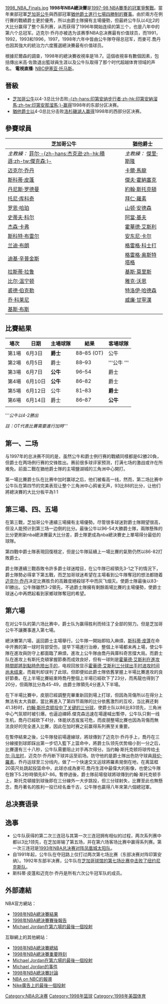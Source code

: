[1998_NBA_Finals.jpg](https://zh.wikipedia.org/wiki/File:1998_NBA_Finals.jpg "fig:1998_NBA_Finals.jpg") **1998年NBA總決賽**是[1997-98 NBA賽季的冠軍爭奪戰](https://zh.wikipedia.org/wiki/1997-98_NBA賽季 "wikilink")。當年東部冠軍[芝加哥公牛](../Page/芝加哥公牛.md "wikilink")與西部冠軍[猶他爵士進行七場四勝制的賽事](https://zh.wikipedia.org/wiki/猶他爵士 "wikilink")。由於兩方在例行賽的戰績爵士更於優秀，所以由爵士隊擁有主場優勢，但最終公牛队以4比2的大比分赢得了整个系列赛，从而获得了1996年開始连续的第三个，也是八年中的第六个总冠军。迈克尔·乔丹亦被选为该赛季NBA总决赛最有价值球员，而1991，1992，1993和1996，1997，1998年六年中皆由公牛隊夺得总冠军，而麥可.喬丹也因其強大的統治力六度獲選總決賽最有价值球员。

根據尼爾森的調查，1998年的總決賽收視率是18.7。這個收視率有數個因素，包括傳出米高·佐敦退出籃球員生涯以及公牛队取得了那个时代超越体育领域的声名。 **電視直播**: [NBC](https://zh.wikipedia.org/wiki/國家廣播公司 "wikilink")[伊塞亚·托马斯](https://zh.wikipedia.org/wiki/伊塞亚·托马斯 "wikilink")。

## 晉級

  - [芝加哥公牛](../Page/芝加哥公牛.md "wikilink")以4-3总比分击败[-{zh-hans:印第安纳步行者;zh-hk:印第安納溜馬;zh-tw:印第安那溜馬;}-赢得](../Page/印第安纳步行者.md "wikilink")1998年的东部分区决赛。
  - [猶他爵士以](https://zh.wikipedia.org/wiki/猶他爵士 "wikilink")4-0总比分击败[洛杉磯湖人赢得](https://zh.wikipedia.org/wiki/洛杉磯湖人 "wikilink")1998年的西部分区决赛。

## 參賽球員

| 芝加哥公牛                                                                                            | 猶他爵士                                                            |
| ------------------------------------------------------------------------------------------------ | --------------------------------------------------------------- |
| *主教練：* [菲尔·-{zh-hans:杰克逊;zh-hk:積遜;zh-tw:傑克森;}-](https://zh.wikipedia.org/wiki/菲尔·杰克逊 "wikilink") | *主教練：* [傑里·斯隆](https://zh.wikipedia.org/wiki/傑里·斯隆 "wikilink")  |
| [迈克尔·乔丹](../Page/迈克尔·乔丹.md "wikilink")                                                           | [卡爾·馬龍](../Page/卡爾·馬龍.md "wikilink")                            |
| [斯科蒂·皮蓬](../Page/斯科蒂·皮蓬.md "wikilink")                                                           | [傑夫·霍納塞克](https://zh.wikipedia.org/wiki/傑夫·霍納塞克 "wikilink")     |
| [丹尼斯·罗德曼](https://zh.wikipedia.org/wiki/丹尼斯·罗德曼 "wikilink")                                      | [約翰·斯托克頓](https://zh.wikipedia.org/wiki/約翰·斯托克頓 "wikilink")     |
| [托尼·库科奇](../Page/托尼·库科奇.md "wikilink")                                                           | [拜仁·羅素](https://zh.wikipedia.org/wiki/拜仁·羅素 "wikilink")         |
| [罗恩·哈珀](../Page/罗恩·哈珀.md "wikilink")                                                             | [山顿·安德森](../Page/山顿·安德森.md "wikilink")                          |
| [史蒂夫·科尔](https://zh.wikipedia.org/wiki/史蒂夫·科尔 "wikilink")                                        | [阿當·基夫](https://zh.wikipedia.org/wiki/阿當·基夫 "wikilink")         |
| [杰森·卡弗](https://zh.wikipedia.org/wiki/杰森·卡弗 "wikilink")                                          | [霍華德·艾斯利](https://zh.wikipedia.org/wiki/霍華德·艾斯利 "wikilink")     |
| [斯科特·布雷尔](https://zh.wikipedia.org/wiki/斯科特·布雷尔 "wikilink")                                      | [安东尼·卡尔](https://zh.wikipedia.org/wiki/安东尼·卡尔 "wikilink")       |
| [兰迪·布朗](../Page/兰迪·布朗.md "wikilink")                                                             | [格雷格·科士打](https://zh.wikipedia.org/wiki/格雷格·科士打 "wikilink")     |
| [迪基·辛普金斯](https://zh.wikipedia.org/wiki/迪基·辛普金斯 "wikilink")                                      | [格雷格·奥斯特塔格](https://zh.wikipedia.org/wiki/格雷格·奥斯特塔格 "wikilink") |
| [拉斯蒂·拉鲁](https://zh.wikipedia.org/wiki/拉斯蒂·拉鲁 "wikilink")                                        | [基斯·莫里斯](https://zh.wikipedia.org/wiki/基斯·莫里斯 "wikilink")       |
| [比尔·温宁顿](../Page/比尔·温宁顿.md "wikilink")                                                           | [雅克·沃恩](https://zh.wikipedia.org/wiki/雅克·沃恩 "wikilink")         |
| [裘德·伯克勒](https://zh.wikipedia.org/wiki/裘德·伯克勒 "wikilink")                                        | [特洛伊·哈德森](../Page/特洛伊·哈德森.md "wikilink")                        |
| [乔·科莱尼](https://zh.wikipedia.org/wiki/乔·科莱尼 "wikilink")                                          | [威廉·甘寧漢](https://zh.wikipedia.org/wiki/威廉·甘寧漢 "wikilink")       |
| [基斯·布斯](https://zh.wikipedia.org/wiki/基斯·布斯 "wikilink")                                          |                                                                 |

## 比賽結果

| 場次  | 日期    | 主場球隊   | 結果         | 客場球隊      |
| --- | ----- | ------ | ---------- | --------- |
| 第1場 | 6月3日  | **爵士** | 88–85 (OT) | 公牛        |
| 第2場 | 6月5日  | 爵士     | 88–93      | '''公牛 ''' |
| 第3場 | 6月7日  | **公牛** | 96–54      | 爵士        |
| 第4場 | 6月10日 | **公牛** | 86–82      | 爵士        |
| 第5場 | 6月12日 | 公牛     | 81–83      | **爵士**    |
| 第6場 | 6月14日 | 爵士     | 86–87      | **公牛**    |
|     |       |        |            |           |

''*'公牛以4-2勝出*

*註：OT代表比賽需要進行加時*'''

## 第一、二场

与1997年的总决赛不同的是，虽然公牛和爵士例行赛的戰績同樣都是62勝20負，但爵士在两场例行赛的交锋胜出。赛前很多球评家预测，打满七场的激战或许在所难免。前面二戰在猶他爵士隊的主場鹽湖城的三角洲中心開打。

第一場比賽爵士队在比赛中加时赢球之后，他们被看高一线，然而，第二场比赛中公牛队在第四节的完美表现让整个三角洲中心鸦雀无声，93比88的比分，让他们將總決賽的大比分板平為1:1

## 第三場、四、五場

在第三戰，芝加哥公牛連續三場擁有主場優勢。尽管很多球迷對爵士隊期望很高，但没人能预计到第三场一边倒的比分。最後公牛以96-54大勝爵士隊，兩隊懸殊的比分更刷新nba總決賽最大比分差，爵士隊更成為nba總決賽史上單場得分最低的球隊。

第四戰中爵士隊表現回復穩定，但是公牛隊延續上一場比賽的氣勢仍然以86-82打敗爵士。

爵士隊連續三戰吞敗令許多爵士球迷瞠目，在公牛隊已經領先3-1之下的情況下，爵士隊勢必得拿下第五戰，而芝加哥球迷希望在主場看到公牛隊奪冠的想法都随着[迈克尔·乔丹](../Page/迈克尔·乔丹.md "wikilink")决定比赛胜负的高難度絕殺球不中而灰飞烟灭。使爵士隊最後以83-81勝出。公牛隊雖然3-2領先，不過爵士隊擁有剩餘兩場比賽的主場優勢，使爵士球迷心中再燃起看到家鄉球隊奪冠的希望。

## 第六場

在对公牛队的第六场比赛中，爵士队为赢得胜利而倾注了全部的努力。但是芝加哥公牛不讓賽事進入第七場。

總決賽第六場，返回爵士主場舉行。公牛隊一開始即陷入麻煩，[斯科蒂·皮蓬](../Page/斯科蒂·皮蓬.md "wikilink")在命中开赛的第一球时背部受伤，提早下場進行治療，整個上半場都未再上場，使公牛隊在進攻與防守上都面臨了麻煩，進攻上公牛隊由喬丹與庫科奇苦撐大局。而爵士队在進攻上有斯托克頓掌握節奏而成效良好，但有一球則是[霍華德·艾斯利在進攻時間即將到點時危險出手的](https://zh.wikipedia.org/wiki/霍華德·艾斯利 "wikilink")，电视回放显示[霍華德·艾斯利三分球出手时进攻时间尚未结束](https://zh.wikipedia.org/wiki/霍華德·艾斯利 "wikilink")，而裁判却误判了此球。但即便如此爵士隊依舊掌握上半場比賽進攻的良好節奏。在上半場比賽結束時喬丹整個上半場已經砍下了23分，而馬龍也得到了20分，但兩隊比分為45-49，由爵士隊領先4分進入下半場。

在下半場比賽中，皮朋已經調整完畢重新回到場上打球，但因為背傷所以在得分上無法有太大貢獻，當比赛進入了第四节兩隊的比分依舊激烈的互咬，当比赛还剩41.3秒时，[约翰·斯托克顿投中了关键的三分球](https://zh.wikipedia.org/wiki/约翰·斯托克顿 "wikilink")，使爵士队以86比83领先，三角洲中心气氛顿时被引爆。也逼迫禪師.傑克森迅速在場邊喊出暫停，公牛队只剩一线生机，喬丹已經砍下41分，体能状态岌岌可危，而皮朋整場比賽也因為背傷而無法良好的完全進入比賽，因此在加时赛之前赢得系列赛至关重要。

在暫停結束之後，公牛隊發前場邊線球，將球傳到了迈克尔·乔丹手上，喬丹在三分線接到球即踩出第一步切入籃下上篮命中，將爵士队领先优势缩小到一分之后，比賽還有三十八秒，公牛队需要阻止对手再次得分。当约翰·斯托克顿将球传给[卡尔·马龙时](https://zh.wikipedia.org/wiki/卡尔·马龙 "wikilink")，迈克尔·乔丹断下球并运至前场。防守他的是爵士隊出色防守球員[拜伦·羅素](https://zh.wikipedia.org/wiki/拜伦·拉塞尔 "wikilink")，乔丹运球至三分线内，做了一个快速交叉运球將羅素晃倒在地，在离篮框20英尺处跳起投篮命中，此球亦成為麥可.喬丹生涯中最偉大的影像，也使公牛隊在餘下5.2秒時領先87-86。暫停過後，爵士隊前場發球將球傳到约翰·斯托克顿手上，斯托克頓接到球後即在三分線外一大步跳投，但三分球射失，比賽至此也無懸念，喬丹著名的胜利一投已经名垂千古，公牛隊也贏得八年來第六個總冠軍。

## 总决赛语录

## 逸事

  - 公牛队获得的第二次三连冠与其第一次三连冠拥有相似的过程，两次系列赛中都以3比1领先，在芝加哥输了第五场，并在第六场客场比赛中赢得系列赛。第一次三连冠是[1993年NBA总决赛对阵](https://zh.wikipedia.org/wiki/1993年NBA总决赛 "wikilink")[凤凰城太阳队](https://zh.wikipedia.org/wiki/凤凰城太阳队 "wikilink")。
  - 自1991年起，公牛队在夺冠路上仅打过两次第七场比赛（东部决赛对阵印第安纳）。1992年东部半决赛，公牛队在[芝加哥球馆的第七场比赛中击败了](https://zh.wikipedia.org/wiki/芝加哥球馆 "wikilink")[纽约尼克斯队](https://zh.wikipedia.org/wiki/纽约尼克斯队 "wikilink")。
  - 斯科蒂·皮蓬和迈克尔·乔丹是所有六次公牛冠军队的成员。

## 外部連結

NBA官方網站：

  - [1998年NBA總決賽結果](http://www.nba.com/history/playoffs/19971998.html)
  - [1998年NBA總決賽賽後報告](http://www.nba.com/history/finals/19971998.html)
  - [Michael Jordan在第六場的最後一個投射](http://www.nba.com/history/98jordan_moments.html)

互聯網上的其他網站：

  - [1998年NBA總決賽總結](https://web.archive.org/web/20050214092320/http://internetfm.com/srn/finals98.htm)
  - [1998年NBA總決賽重要時刻](http://www.nba.com/playoffs2004/greatest_finals_moments.html)
  - [Michael Jordan在第六場的最後一個投射](http://www.youtube.com/watch?v=-WULyz1-OQc)
  - [Michael Jordan的事件](http://weeklywire.com/ww/01-25-99/boston_feature_1.html)
  - [1998年NBA總決賽討論](http://www.blackfive.net/main/2006/03/can_we_have_a_m_1.html)
  - [NBA on NBC的報導](http://www.jumptheshark.com/n/nbaonnbc.htm)
  - [Nike廣告上的最後一個投射](http://www.youtube.com/watch?v=O-cruzcaYDM)

[Category:NBA总决赛](https://zh.wikipedia.org/wiki/Category:NBA总决赛 "wikilink") [Category:1998年篮球](https://zh.wikipedia.org/wiki/Category:1998年篮球 "wikilink") [Category:1998年美国体育](https://zh.wikipedia.org/wiki/Category:1998年美国体育 "wikilink")
